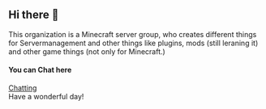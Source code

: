## Hi there 👋
This organization is a Minecraft server group, who creates different things for Servermanagement and other things like plugins, mods (still leraning it) and other game things (not only for Minecraft.)

#### You can Chat here
[Chatting](https://github.com/Argantiu/.github/discussions)  
Have a wonderful day!
<!--

**Here are some ideas to get you started:**

🙋‍♀️ A short introduction - what is your organization all about?
🌈 Contribution guidelines - how can the community get involved?
👩‍💻 Useful resources - where can the community find your docs? Is there anything else the community should know?
🍿 Fun facts - what does your team eat for breakfast?
🧙 Remember, you can do mighty things with the power of [Markdown](https://docs.github.com/github/writing-on-github/getting-started-with-writing-and-formatting-on-github/basic-writing-and-formatting-syntax)
-->

